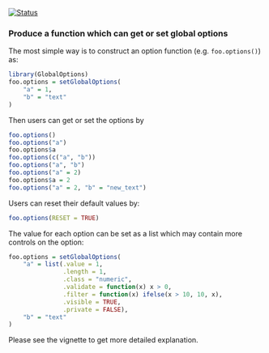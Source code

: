 [![ Status](https://travis-ci.org/jokergoo/GlobalOptions.svg)](https://travis-ci.org/jokergoo/GlobalOptions)


### Produce a function which can get or set global options

The most simple way is to construct an option function (e.g. `foo.options()`) as:

```r
library(GlobalOptions)
foo.options = setGlobalOptions(
    "a" = 1,
    "b" = "text"
)
```

Then users can get or set the options by 

```r
foo.options()
foo.options("a")
foo.options$a
foo.options(c("a", "b"))
foo.options("a", "b")
foo.options("a" = 2)
foo.options$a = 2
foo.options("a" = 2, "b" = "new_text")
```

Users can reset their default values by:

```r
foo.options(RESET = TRUE)
```

The value for each option can be set as a list which may contain more controls on the option:

```r
foo.options = setGlobalOptions(
    "a" = list(.value = 1,
               .length = 1,
               .class = "numeric",
               .validate = function(x) x > 0,
               .filter = function(x) ifelse(x > 10, 10, x),
               .visible = TRUE,
               .private = FALSE),
    "b" = "text"
)
```

Please see the vignette to get more detailed explanation.
